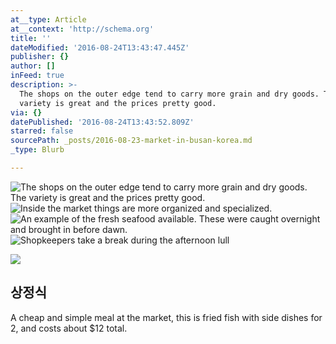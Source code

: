 ```yaml
---
at__type: Article
at__context: 'http://schema.org'
title: ''
dateModified: '2016-08-24T13:43:47.445Z'
publisher: {}
author: []
inFeed: true
description: >-
  The shops on the outer edge tend to carry more grain and dry goods. The
  variety is great and the prices pretty good.
via: {}
datePublished: '2016-08-24T13:43:52.809Z'
starred: false
sourcePath: _posts/2016-08-23-market-in-busan-korea.md
_type: Blurb

---
```

![The shops on the outer edge tend to carry more grain and dry goods. The variety is great and the prices pretty good.](https://the-grid-user-content.s3-us-west-2.amazonaws.com/3c69cbc1-940a-493d-a54b-1706738d74bc.jpg)
![Inside the market things are more organized and specialized. ](https://s3-us-west-2.amazonaws.com/the-grid-img/p/27970af83efd6fcbefc34c1f8d7a4d3125038dce.jpg)
![An example of the fresh seafood available. These were caught overnight and brought in before dawn. ](https://the-grid-user-content.s3-us-west-2.amazonaws.com/2df0bbaf-a97e-41d5-af8d-2e190868cecb.jpg)
![Shopkeepers take a break during the afternoon lull](https://the-grid-user-content.s3-us-west-2.amazonaws.com/3640a664-ca18-46d9-bacb-fbcc8138131d.jpg)

<article style=""><img src="https://the-grid-user-content.s3-us-west-2.amazonaws.com/558586e0-2669-4bfe-a958-a75a709d7a82.jpg" /><h1>상정식</h1><p>A cheap and simple meal at the market, this is fried fish with side dishes for 2, and costs about $12 total.</p></article>